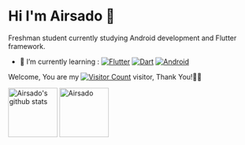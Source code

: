 # Hi I'm Airsado 👋

Freshman student currently studying Android development and Flutter framework.

<!-- - 🔭 I’m currently working on ... -->
- 🌱 I’m currently learning :
  [![Flutter](https://img.shields.io/badge/-Flutter-02569B?logo=Flutter&logoColor=4788F4)](https://www.airsado.cn/)
  [![Dart](https://img.shields.io/badge/-Dart-0175C2?logo=Dart&logoColor=4578F4)](https://www.airsado.cn/)
  [![Android](https://img.shields.io/badge/-android-3DDC84?logo=android&logoColor=61DAFB)](https://www.airsado.cn/)
  
<!-- - 👯 I’m looking to collaborate on ... -->
<!-- - 🤔 I’m looking for help with ... -->
<!-- - 💬 Ask me about ... -->
<!-- - 📫 How to reach me: ... -->
<!-- - 😄 Pronouns: ... -->
<!-- - ⚡ Fun fact: ... -->

Welcome, You are my [![Visitor Count](https://profile-counter.glitch.me/Airsado/count.svg)](https://blog.i-xiao.space/) visitor, Thank You!🎉🎉

<!--仓库状态统计-->
<span>
<img height=100  src="https://github-readme-stats.vercel.app/api?username=Airsado&show_icons=true&icon_color=0366d6&bg_color=ffffff&hide_title=true&hide=contribs,prs&include_all_commits=true&count_private=true" alt="Airsado's github stats"/></span><span>
<img height=100  src="https://github-readme-stats.vercel.app/api/top-langs/?username=Airsado&layout=compact" alt="Airsado"/>
</span>
